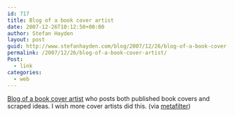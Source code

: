```yaml
---
id: 717
title: Blog of a book cover artist
date: 2007-12-26T10:12:50+00:00
author: Stefan Hayden
layout: post
guid: http://www.stefanhayden.com/blog/2007/12/26/blog-of-a-book-cover-artist/
permalink: /2007/12/26/blog-of-a-book-cover-artist/
Post:
  - link
categories:
  - web
---
```

<a href="http://henryseneyee.blogspot.com/">Blog of a book cover artist</a> who posts both published book covers and scraped ideas. I wish more cover artists did this. (via <a href="http://www.metafilter.com">metafilter</a>)